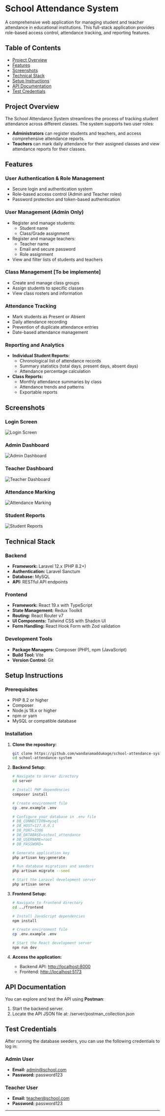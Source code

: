 # School Attendance System

A comprehensive web application for managing student and teacher attendance in educational institutions. This full-stack application provides role-based access control, attendance tracking, and reporting features.

## Table of Contents
- [Project Overview](#project-overview)
- [Features](#features)
- [Screenshots](#screenshots)
- [Technical Stack](#technical-stack)
- [Setup Instructions](#setup-instructions)
- [API Documentation](#api-documentation)
- [Test Credentials](#test-credentials)

## Project Overview

The School Attendance System streamlines the process of tracking student attendance across different classes. The system supports two user roles:

- **Administrators** can register students and teachers, and access comprehensive attendance reports.
- **Teachers** can mark daily attendance for their assigned classes and view attendance reports for their classes.

## Features

### User Authentication & Role Management
- Secure login and authentication system
- Role-based access control (Admin and Teacher roles)
- Password protection and token-based authentication

### User Management (Admin Only)
- Register and manage students:
  - Student name
  - Class/Grade assignment
- Register and manage teachers:
  - Teacher name
  - Email and secure password
  - Role assignment
- View and filter lists of students and teachers

### Class Management [To be implemente]
- Create and manage class groups
- Assign students to specific classes
- View class rosters and information

### Attendance Tracking
- Mark students as Present or Absent
- Daily attendance recording
- Prevention of duplicate attendance entries
- Date-based attendance management

### Reporting and Analytics
- **Individual Student Reports:**
  - Chronological list of attendance records
  - Summary statistics (total days, present days, absent days)
  - Attendance percentage calculation
- **Class Reports:**
  - Monthly attendance summaries by class
  - Attendance trends and patterns
  - Exportable reports

## Screenshots

### Login Screen
![Login Screen](./screenshots/login-screen.png)

### Admin Dashboard
![Admin Dashboard](./screenshots/admin-dashboard.png)

### Teacher Dashboard
![Teacher Dashboard](./screenshots/teacher-dashboard.png)

### Attendance Marking
![Attendance Marking](./screenshots/attendance-marking.png)

### Student Reports
![Student Reports](./screenshots/student-reports.png)

## Technical Stack

### Backend
- **Framework:** Laravel 12.x (PHP 8.2+)
- **Authentication:** Laravel Sanctum
- **Database:** MySQL
- **API:** RESTful API endpoints

### Frontend
- **Framework:** React 19.x with TypeScript
- **State Management:** Redux Toolkit
- **Routing:** React Router v7
- **UI Components:** Tailwind CSS with Shadcn UI
- **Form Handling:** React Hook Form with Zod validation

### Development Tools
- **Package Managers:** Composer (PHP), npm (JavaScript)
- **Build Tool:** Vite
- **Version Control:** Git

## Setup Instructions

### Prerequisites
- PHP 8.2 or higher
- Composer
- Node.js 18.x or higher
- npm or yarn
- MySQL or compatible database

### Installation

1. **Clone the repository:**
   ```bash
   git clone https://github.com/wandanamaddumage/school-attendance-system.git
   cd school-attendance-system
   ```

2. **Backend Setup:**
   ```bash
   # Navigate to server directory
   cd server
   
   # Install PHP dependencies
   composer install
   
   # Create environment file
   cp .env.example .env
   
   # Configure your database in .env file
   # DB_CONNECTION=mysql
   # DB_HOST=127.0.0.1
   # DB_PORT=3306
   # DB_DATABASE=school_attendance
   # DB_USERNAME=root
   # DB_PASSWORD=
   
   # Generate application key
   php artisan key:generate
   
   # Run database migrations and seeders
   php artisan migrate --seed
   
   # Start the Laravel development server
   php artisan serve
   ```

3. **Frontend Setup:**
   ```bash
   # Navigate to frontend directory
   cd ../frontend
   
   # Install JavaScript dependencies
   npm install
   
   # Create environment file
   cp .env.example .env
   
   # Start the React development server
   npm run dev
   ```

4. **Access the application:**
   - Backend API: [http://localhost:8000](http://localhost:8000)
   - Frontend: [http://localhost:5173](http://localhost:5173)

## API Documentation

You can explore and test the API using **Postman**:

1. Start the backend server.
2. Locate the API JSON file at: /server/postman_collection.json


## Test Credentials

After running the database seeders, you can use the following credentials to log in:

### Admin User
- **Email:** admin@school.com 
- **Password:** password123

### Teacher User
- **Email:** teacher@school.com 
- **Password:** password123

---

   
